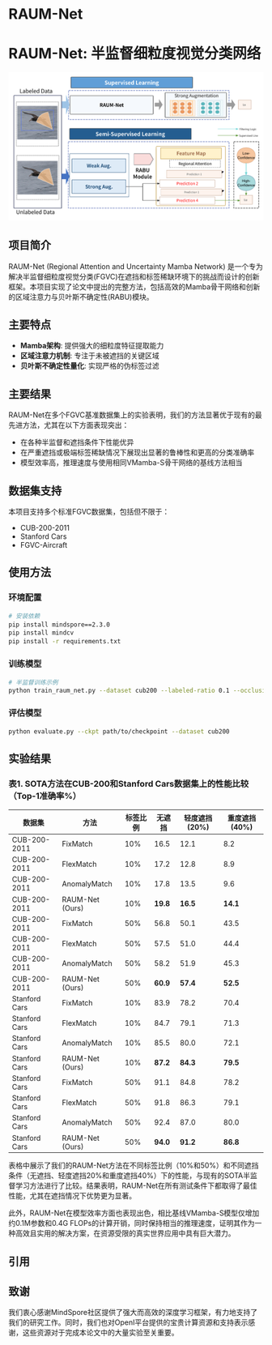 # RAUM-Net
# RAUM-Net: 半监督细粒度视觉分类网络

<div align="center">
  <img src="huaweitu.png" alt="RAUM-Net架构图">
</div>

## 项目简介

RAUM-Net (Regional Attention and Uncertainty Mamba Network) 是一个专为解决半监督细粒度视觉分类(FGVC)在遮挡和标签稀缺环境下的挑战而设计的创新框架。本项目实现了论文中提出的完整方法，包括高效的Mamba骨干网络和创新的区域注意力与贝叶斯不确定性(RABU)模块。

## 主要特点

- **Mamba架构**: 提供强大的细粒度特征提取能力
- **区域注意力机制**: 专注于未被遮挡的关键区域
- **贝叶斯不确定性量化**: 实现严格的伪标签过滤

## 主要结果

RAUM-Net在多个FGVC基准数据集上的实验表明，我们的方法显著优于现有的最先进方法，尤其在以下方面表现突出：

- 在各种半监督和遮挡条件下性能优异
- 在严重遮挡或极端标签稀缺情况下展现出显著的鲁棒性和更高的分类准确率
- 模型效率高，推理速度与使用相同VMamba-S骨干网络的基线方法相当

## 数据集支持

本项目支持多个标准FGVC数据集，包括但不限于：
- CUB-200-2011
- Stanford Cars
- FGVC-Aircraft

## 使用方法

### 环境配置

```bash
# 安装依赖
pip install mindspore==2.3.0
pip install mindcv
pip install -r requirements.txt
```

### 训练模型

```bash
# 半监督训练示例
python train_raum_net.py --dataset cub200 --labeled-ratio 0.1 --occlusion-rate 0.3
```

### 评估模型

```bash
python evaluate.py --ckpt path/to/checkpoint --dataset cub200
```



## 实验结果

### 表1. SOTA方法在CUB-200和Stanford Cars数据集上的性能比较（Top-1准确率%）

| 数据集 | 方法 | 标签比例 | 无遮挡 | 轻度遮挡(20%) | 重度遮挡(40%) |
|------|------|---------|------|------------|------------|
| CUB-200-2011 | FixMatch | 10% | 16.5 | 12.1 | 8.2 |
| CUB-200-2011 | FlexMatch | 10% | 17.2 | 12.8 | 8.9 |
| CUB-200-2011 | AnomalyMatch | 10% | 17.8 | 13.5 | 9.6 |
| CUB-200-2011 | RAUM-Net (Ours) | 10% | **19.8** | **16.5** | **14.1** |
| CUB-200-2011 | FixMatch | 50% | 56.8 | 50.1 | 43.5 |
| CUB-200-2011 | FlexMatch | 50% | 57.5 | 51.0 | 44.4 |
| CUB-200-2011 | AnomalyMatch | 50% | 58.2 | 51.9 | 45.3 |
| CUB-200-2011 | RAUM-Net (Ours) | 50% | **60.9** | **57.4** | **52.5** |
| Stanford Cars | FixMatch | 10% | 83.9 | 78.2 | 70.4 |
| Stanford Cars | FlexMatch | 10% | 84.7 | 79.1 | 71.3 |
| Stanford Cars | AnomalyMatch | 10% | 85.5 | 80.0 | 72.1 |
| Stanford Cars | RAUM-Net (Ours) | 10% | **87.2** | **84.3** | **79.5** |
| Stanford Cars | FixMatch | 50% | 91.1 | 84.8 | 78.2 |
| Stanford Cars | FlexMatch | 50% | 91.8 | 86.3 | 79.1 |
| Stanford Cars | AnomalyMatch | 50% | 92.4 | 87.0 | 80.0 |
| Stanford Cars | RAUM-Net (Ours) | 50% | **94.0** | **91.2** | **86.8** |

表格中展示了我们的RAUM-Net方法在不同标签比例（10%和50%）和不同遮挡条件（无遮挡、轻度遮挡20%和重度遮挡40%）下的性能，与现有的SOTA半监督学习方法进行了比较。结果表明，RAUM-Net在所有测试条件下都取得了最佳性能，尤其在遮挡情况下优势更为显著。

此外，RAUM-Net在模型效率方面也表现出色，相比基线VMamba-S模型仅增加约0.1M参数和0.4G FLOPs的计算开销，同时保持相当的推理速度，证明其作为一种高效且实用的解决方案，在资源受限的真实世界应用中具有巨大潜力。

## 引用




## 致谢

我们衷心感谢MindSpore社区提供了强大而高效的深度学习框架，有力地支持了我们的研究工作。同时，我们也对OpenI平台提供的宝贵计算资源和支持表示感谢，这些资源对于完成本论文中的大量实验至关重要。


